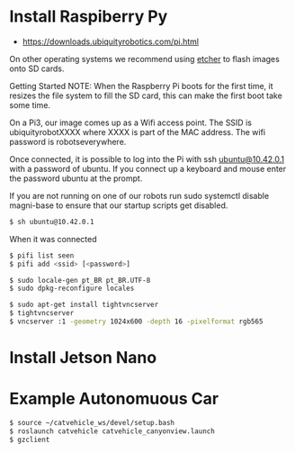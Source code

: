 # Install Raspiberry Py

* https://downloads.ubiquityrobotics.com/pi.html

On other operating systems we recommend using [etcher](https://etcher.io/) to flash images onto SD cards.

Getting Started
NOTE: When the Raspberry Pi boots for the first time, it resizes the file system to fill the SD card, this can make the first boot take some time.

On a Pi3, our image comes up as a Wifi access point. The SSID is ubiquityrobotXXXX where XXXX is part of the MAC address. The wifi password is robotseverywhere.

Once connected, it is possible to log into the Pi with ssh ubuntu@10.42.0.1 with a password of ubuntu. If you connect up a keyboard and mouse enter the password ubuntu at the prompt.

If you are not running on one of our robots run sudo systemctl disable magni-base to ensure that our startup scripts get disabled.


```bash
$ sh ubuntu@10.42.0.1
```

When it was connected

```bash
$ pifi list seen
$ pifi add <ssid> [<password>]
```

```bash
$ sudo locale-gen pt_BR pt_BR.UTF-8
$ sudo dpkg-reconfigure locales
```
```bash
$ sudo apt-get install tightvncserver
$ tightvncserver
$ vncserver :1 -geometry 1024x600 -depth 16 -pixelformat rgb565
```


# Install Jetson Nano


# Example Autonomuous Car
```bash
$ source ~/catvehicle_ws/devel/setup.bash
$ roslaunch catvehicle catvehicle_canyonview.launch
$ gzclient
```
